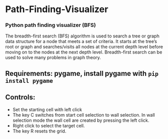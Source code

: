 # Path-Finding-Visualizer

### Python path finding visualizer (BFS) 

The breadth-first search (BFS) algorithm is used to search a tree or graph data structure for a node that meets a set of criteria. It starts at the tree’s root or graph and searches/visits all nodes at the current depth level before moving on to the nodes at the next depth level. Breadth-first search can be used to solve many problems in graph theory.

## Requirements: pygame, install pygame with `pip install pygame`

## Controls:
- Set the starting cell with left click
- The key C switches from start cell selection to wall selection. In wall selection mode the wall cell are created by pressing the left click.
- Right click to select the target cell.
- The key R resets the grid.
